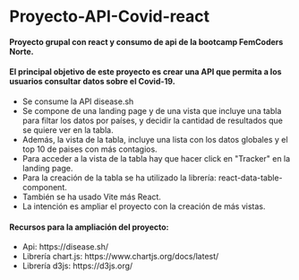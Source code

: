 # Proyecto-API-Covid-react

<h4>Proyecto grupal con react y consumo de api de la bootcamp FemCoders Norte.</h4>

<h4>El principal objetivo de este proyecto es crear una API que permita a los usuarios consultar datos sobre el Covid-19.</h4>
<ul>
  <li>Se consume la API disease.sh</li>
  <li>Se compone de una landing page y de una vista que incluye una tabla para filtar los datos por países, y decidir la cantidad de resultados que se quiere ver en la tabla.</li>
  <li>Además, la vista de la tabla, incluye una lista con los datos globales y el top 10 de paises con más contagios.</li>
  <li>Para acceder a la vista de la tabla hay que hacer click en "Tracker" en la landing page.</li>
  <li>Para la creación de la tabla se ha utilizado la librería: react-data-table-component.</li>
  <li>También se ha usado Vite más React.</li>
  <li>La intención es ampliar el proyecto con la creación de más vistas.</li>
</ul>

<h4>Recursos para la ampliación del proyecto:</h4>
<uL>
  <li>Api: https://disease.sh/</li>
  <li>Librería chart.js: https://www.chartjs.org/docs/latest/</li>
  <li>Librería d3js: https://d3js.org/</li>
</uL>
